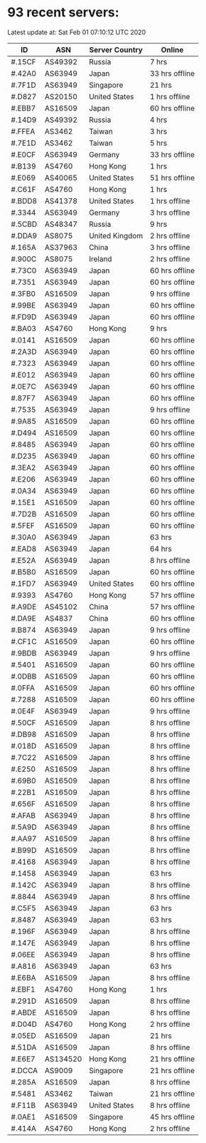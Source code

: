 # 93 recent servers:

Latest update at: Sat Feb 01 07:10:12 UTC 2020

| ID | ASN | Server Country | Online |
| -- | --- | -------------- | ------ |
| #.15CF | AS49392 | Russia | 7 hrs |
| #.42A0 | AS63949 | Japan | 33 hrs offline |
| #.7F1D | AS63949 | Singapore | 21 hrs |
| #.D827 | AS20150 | United States | 1 hrs offline |
| #.EBB7 | AS16509 | Japan | 60 hrs offline |
| #.14D9 | AS49392 | Russia | 4 hrs |
| #.FFEA | AS3462 | Taiwan | 3 hrs |
| #.7E1D | AS3462 | Taiwan | 5 hrs |
| #.E0CF | AS63949 | Germany | 33 hrs offline |
| #.B139 | AS4760 | Hong Kong | 1 hrs |
| #.E069 | AS40065 | United States | 51 hrs offline |
| #.C61F | AS4760 | Hong Kong | 1 hrs |
| #.BDD8 | AS41378 | United States | 1 hrs offline |
| #.3344 | AS63949 | Germany | 3 hrs offline |
| #.5CBD | AS48347 | Russia | 9 hrs |
| #.DDA9 | AS8075 | United Kingdom | 2 hrs offline |
| #.165A | AS37963 | China | 3 hrs offline |
| #.900C | AS8075 | Ireland | 2 hrs offline |
| #.73C0 | AS63949 | Japan | 60 hrs offline |
| #.7351 | AS63949 | Japan | 60 hrs offline |
| #.3FB0 | AS16509 | Japan | 9 hrs offline |
| #.99BE | AS63949 | Japan | 60 hrs offline |
| #.FD9D | AS63949 | Japan | 60 hrs offline |
| #.BA03 | AS4760 | Hong Kong | 9 hrs |
| #.0141 | AS16509 | Japan | 60 hrs offline |
| #.2A3D | AS63949 | Japan | 60 hrs offline |
| #.7323 | AS63949 | Japan | 60 hrs offline |
| #.E012 | AS63949 | Japan | 60 hrs offline |
| #.0E7C | AS63949 | Japan | 60 hrs offline |
| #.87F7 | AS63949 | Japan | 60 hrs offline |
| #.7535 | AS63949 | Japan | 9 hrs offline |
| #.9A85 | AS16509 | Japan | 60 hrs offline |
| #.D494 | AS16509 | Japan | 60 hrs offline |
| #.8485 | AS63949 | Japan | 60 hrs offline |
| #.D235 | AS63949 | Japan | 60 hrs offline |
| #.3EA2 | AS63949 | Japan | 60 hrs offline |
| #.E206 | AS63949 | Japan | 60 hrs offline |
| #.0A34 | AS63949 | Japan | 60 hrs offline |
| #.15E1 | AS16509 | Japan | 60 hrs offline |
| #.7D2B | AS16509 | Japan | 60 hrs offline |
| #.5FEF | AS16509 | Japan | 60 hrs offline |
| #.30A0 | AS63949 | Japan | 63 hrs |
| #.EAD8 | AS63949 | Japan | 64 hrs |
| #.E52A | AS63949 | Japan | 8 hrs offline |
| #.B5B0 | AS16509 | Japan | 60 hrs offline |
| #.1FD7 | AS63949 | United States | 60 hrs offline |
| #.9393 | AS4760 | Hong Kong | 57 hrs offline |
| #.A9DE | AS45102 | China | 57 hrs offline |
| #.DA9E | AS4837 | China | 60 hrs offline |
| #.B874 | AS63949 | Japan | 9 hrs offline |
| #.CF1C | AS16509 | Japan | 60 hrs offline |
| #.9BDB | AS63949 | Japan | 9 hrs offline |
| #.5401 | AS16509 | Japan | 60 hrs offline |
| #.0DBB | AS16509 | Japan | 60 hrs offline |
| #.0FFA | AS16509 | Japan | 60 hrs offline |
| #.7288 | AS16509 | Japan | 60 hrs offline |
| #.0E4F | AS63949 | Japan | 9 hrs offline |
| #.50CF | AS16509 | Japan | 8 hrs offline |
| #.DB98 | AS16509 | Japan | 8 hrs offline |
| #.018D | AS16509 | Japan | 8 hrs offline |
| #.7C22 | AS16509 | Japan | 8 hrs offline |
| #.E250 | AS16509 | Japan | 8 hrs offline |
| #.69B0 | AS16509 | Japan | 8 hrs offline |
| #.22B1 | AS16509 | Japan | 8 hrs offline |
| #.656F | AS16509 | Japan | 8 hrs offline |
| #.AFAB | AS63949 | Japan | 8 hrs offline |
| #.5A9D | AS63949 | Japan | 8 hrs offline |
| #.AA97 | AS16509 | Japan | 8 hrs offline |
| #.B99D | AS16509 | Japan | 8 hrs offline |
| #.4168 | AS63949 | Japan | 8 hrs offline |
| #.1458 | AS63949 | Japan | 63 hrs |
| #.142C | AS63949 | Japan | 8 hrs offline |
| #.8844 | AS63949 | Japan | 8 hrs offline |
| #.C5F5 | AS63949 | Japan | 63 hrs |
| #.8487 | AS63949 | Japan | 63 hrs |
| #.196F | AS63949 | Japan | 8 hrs offline |
| #.147E | AS63949 | Japan | 8 hrs offline |
| #.06EE | AS63949 | Japan | 8 hrs offline |
| #.A816 | AS63949 | Japan | 63 hrs |
| #.E6BA | AS16509 | Japan | 8 hrs offline |
| #.EBF1 | AS4760 | Hong Kong | 1 hrs |
| #.291D | AS16509 | Japan | 8 hrs offline |
| #.ABDE | AS16509 | Japan | 8 hrs offline |
| #.D04D | AS4760 | Hong Kong | 2 hrs offline |
| #.05ED | AS16509 | Japan | 21 hrs |
| #.51DA | AS16509 | Japan | 8 hrs offline |
| #.E6E7 | AS134520 | Hong Kong | 21 hrs offline |
| #.DCCA | AS9009 | Singapore | 21 hrs offline |
| #.285A | AS16509 | Japan | 8 hrs offline |
| #.5481 | AS3462 | Taiwan | 21 hrs offline |
| #.F11B | AS63949 | United States | 8 hrs offline |
| #.0AE1 | AS16509 | Singapore | 45 hrs offline |
| #.414A | AS4760 | Hong Kong | 2 hrs offline |

